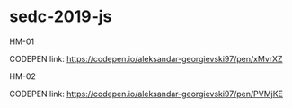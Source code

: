 # sedc-2019-js
HM-01

CODEPEN link: https://codepen.io/aleksandar-georgievski97/pen/xMvrXZ


HM-02

CODEPEN link: https://codepen.io/aleksandar-georgievski97/pen/PVMjKE

